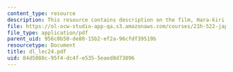 ```yaml
---
content_type: resource
description: This resource contains description on the film, Hara-kiri.
file: https://ol-ocw-studio-app-qa.s3.amazonaws.com/courses/21h-522-japan-in-the-age-of-the-samurai-history-and-film-fall-2006/84d5088c95f4dc4fe5355eaed8d73096_dl_lec24.pdf
file_type: application/pdf
parent_uid: 956c0b50-de80-15b2-ef2a-96cfdf39519b
resourcetype: Document
title: dl_lec24.pdf
uid: 84d5088c-95f4-dc4f-e535-5eaed8d73096
---
```

